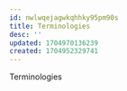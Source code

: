 ```yaml
---
id: nwlwqejagwkqhhky95pm90s
title: Terminologies
desc: ''
updated: 1704970136239
created: 1704952329741
---
```


Terminologies